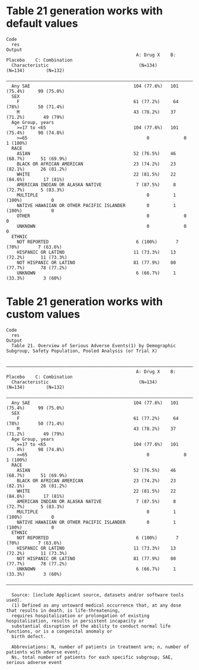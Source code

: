 # Table 21 generation works with default values

    Code
      res
    Output
                                                     A: Drug X    B: Placebo    C: Combination
      Characteristic                                  (N=134)       (N=134)        (N=132)    
      ————————————————————————————————————————————————————————————————————————————————————————
      Any SAE                                       104 (77.6%)   101 (75.4%)     99 (75.0%)  
      SEX                                                                                     
        F                                           61 (77.2%)     64 (78%)       50 (71.4%)  
        M                                           43 (78.2%)    37 (71.2%)       49 (79%)   
      Age Group, years                                                                        
        >=17 to <65                                 104 (77.6%)   101 (75.4%)     98 (74.8%)  
        >=65                                             0             0           1 (100%)   
      RACE                                                                                    
        ASIAN                                       52 (76.5%)    46 (68.7%)      51 (69.9%)  
        BLACK OR AFRICAN AMERICAN                   23 (74.2%)    23 (82.1%)      26 (81.2%)  
        WHITE                                       22 (81.5%)    22 (84.6%)       17 (81%)   
        AMERICAN INDIAN OR ALASKA NATIVE             7 (87.5%)     8 (72.7%)      5 (83.3%)   
        MULTIPLE                                         0         1 (100%)           0       
        NATIVE HAWAIIAN OR OTHER PACIFIC ISLANDER        0         1 (100%)           0       
        OTHER                                            0             0              0       
        UNKNOWN                                          0             0              0       
      ETHNIC                                                                                  
        NOT REPORTED                                 6 (100%)       7 (70%)       7 (63.6%)   
        HISPANIC OR LATINO                          11 (73.3%)    13 (72.2%)      11 (73.3%)  
        NOT HISPANIC OR LATINO                      81 (77.9%)    80 (77.7%)      78 (77.2%)  
        UNKNOWN                                      6 (66.7%)     1 (33.3%)       3 (60%)    

# Table 21 generation works with custom values

    Code
      res
    Output
      Table 21. Overview of Serious Adverse Events(1) by Demographic Subgroup, Safety Population, Pooled Analysis (or Trial X)
      
      ————————————————————————————————————————————————————————————————————————————————————————
                                                     A: Drug X    B: Placebo    C: Combination
      Characteristic                                  (N=134)       (N=134)        (N=132)    
      ————————————————————————————————————————————————————————————————————————————————————————
      Any SAE                                       104 (77.6%)   101 (75.4%)     99 (75.0%)  
      SEX                                                                                     
        F                                           61 (77.2%)     64 (78%)       50 (71.4%)  
        M                                           43 (78.2%)    37 (71.2%)       49 (79%)   
      Age Group, years                                                                        
        >=17 to <65                                 104 (77.6%)   101 (75.4%)     98 (74.8%)  
        >=65                                             0             0           1 (100%)   
      RACE                                                                                    
        ASIAN                                       52 (76.5%)    46 (68.7%)      51 (69.9%)  
        BLACK OR AFRICAN AMERICAN                   23 (74.2%)    23 (82.1%)      26 (81.2%)  
        WHITE                                       22 (81.5%)    22 (84.6%)       17 (81%)   
        AMERICAN INDIAN OR ALASKA NATIVE             7 (87.5%)     8 (72.7%)      5 (83.3%)   
        MULTIPLE                                         0         1 (100%)           0       
        NATIVE HAWAIIAN OR OTHER PACIFIC ISLANDER        0         1 (100%)           0       
      ETHNIC                                                                                  
        NOT REPORTED                                 6 (100%)       7 (70%)       7 (63.6%)   
        HISPANIC OR LATINO                          11 (73.3%)    13 (72.2%)      11 (73.3%)  
        NOT HISPANIC OR LATINO                      81 (77.9%)    80 (77.7%)      78 (77.2%)  
        UNKNOWN                                      6 (66.7%)     1 (33.3%)       3 (60%)    
      ————————————————————————————————————————————————————————————————————————————————————————
      
      Source: [include Applicant source, datasets and/or software tools used].
      (1) Defined as any untoward medical occurrence that, at any dose that results in death, is life-threatening,
      requires hospitalization or prolongation of existing hospitalization, results in persistent incapacity or
      substantial disruption of the ability to conduct normal life functions, or is a congenital anomaly or
      birth defect. 
      
      Abbreviations: N, number of patients in treatment arm; n, number of patients with adverse event;
      Ns, total number of patients for each specific subgroup; SAE, serious adverse event

